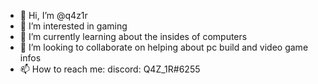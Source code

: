- 👋 Hi, I’m @q4z1r
- 👀 I’m interested in gaming
- 🌱 I’m currently learning about the insides of computers
- 💞️ I’m looking to collaborate on helping about pc build and video game infos
- 📫 How to reach me: discord: Q4Z_1R#6255

<!---
q4z1r/q4z1r is a ✨ special ✨ repository because its `README.md` (this file) appears on your GitHub profile.
You can click the Preview link to take a look at your changes.
--->
